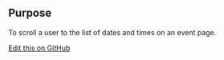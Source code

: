 ## Purpose

To scroll a user to the list of dates and times on an event page.

[Edit this on GitHub](https://github.com/wellcomecollection/wellcomecollection.org/edit/main/content/webapp/components/EventsDatesLink/README.md)
